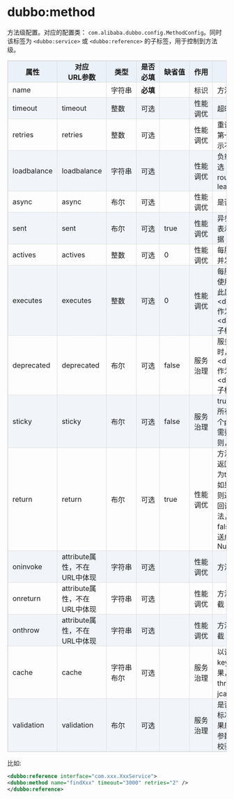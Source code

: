 <style>
table {
width: 100%;
max-width: 65em;
border: 1px solid #dedede;
margin: 15px auto;
border-collapse: collapse;
empty-cells: show;
}
table th,
table td {
height: 35px;
border: 1px solid #dedede;
padding: 0 10px;
}
table th {
font-weight: bold;
text-align: center !important;
background: rgba(158,188,226,0.2);
white-space: nowrap;
}
table tbody tr:nth-child(2n) {
background: rgba(158,188,226,0.12);
}
table td:nth-child(1) {
white-space: nowrap;
}
table td:nth-child(3) {
white-space: nowrap;
}
table td:nth-child(4) {
white-space: nowrap;
}
table td:nth-child(6) {
white-space: nowrap;
}
table tr:hover {
background: #efefef;
}
.table-area {
overflow: auto;
}
</style>

<script type="text/javascript">
[].slice.call(document.querySelectorAll('table')).forEach(function(el){
var wrapper = document.createElement('div');
wrapper.className = 'table-area';
el.parentNode.insertBefore(wrapper, el);
el.parentNode.removeChild(el);
wrapper.appendChild(el);
})
</script>
# dubbo:method

方法级配置。对应的配置类： `com.alibaba.dubbo.config.MethodConfig`。同时该标签为 `<dubbo:service>` 或 `<dubbo:reference>` 的子标签，用于控制到方法级。

| 属性 | 对应<br>URL参数 | 类型 | 是否<br>必填 | 缺省值 | 作用 | 描述 |
| --- | --- | ---- | --- | --- | --- | --- |
| name | | 字符串 | <b>必填</b> | | 标识 | 方法名 |
| timeout | timeout | 整数 | 可选 | | 性能<br>调优 | 超时时间(毫秒) |
| retries | retries | 整数 | 可选 | | 性能<br>调优 | 重试次数(不包括第一次调用)，0表示不需要重试 |
| loadbalance | loadbalance | 字符串 | 可选 | | 性能<br>调优 | 负载均衡策略，可选：random、roundrobin、leastactive |
| async | async | 布尔 | 可选 | | 性能<br>调优 | 是否异步执行 |
| sent | sent | 布尔 | 可选 | true | 性能<br>调优 | 异步调用时，true表示网络已发出数据 |
| actives | actives | 整数 | 可选 | 0 | 性能<br>调优 | 每服务消费者最大并发调用限制 |
| executes | executes | 整数 | 可选 | 0 | 性能<br>调优 | 每服务每方法最大使用线程数限制，此属性只在&lt;dubbo:method&gt;作为&lt;dubbo:service&gt;子标签时有效 |
| deprecated | deprecated | 布尔 | 可选 | false | 服务<br>治理 | 服务方法是否过时，此属性只在&lt;dubbo:method&gt;作为&lt;dubbo:service&gt;子标签时有效 |
| sticky | sticky | 布尔 | 可选 | false | 服务<br>治理 | true表示该接口上所有方法使用同一个provider。如果需要更复杂的规则，请使用路由 |
| return | return | 布尔 | 可选 | true | 性能<br>调优 | 方法调用是否需要返回值,async设置为true时才生效，如果设置为true，则返回future，或回调onreturn等方法，如果设置为false，则请求发送成功后直接返回Null |
| oninvoke | attribute属性，不在URL中体现 | 字符串 | 可选 | | 性能<br>调优 | 方法执行前拦截 |
| onreturn | attribute属性，不在URL中体现 | 字符串 | 可选 | | 性能<br>调优 | 方法执行返回后拦截 |
| onthrow | attribute属性，不在URL中体现 | 字符串 | 可选 | | 性能<br>调优 | 方法执行有异常拦截 |
| cache | cache | 字符串<br>布尔 | 可选 | | 服务<br>治理 | 以调用参数为key，缓存返回结果，可选：lru、 threadlocal、jcache等 |
| validation | validation | 布尔 | 可选 | | 服务<br>治理 | 是否启用JSR303标准注解验证，如果启用，将对方法参数上的注解进行校验 |

比如:

```xml
<dubbo:reference interface="com.xxx.XxxService">
<dubbo:method name="findXxx" timeout="3000" retries="2" />
</dubbo:reference>
```

